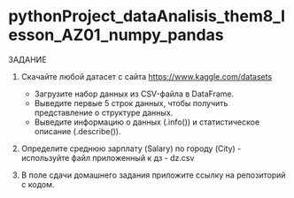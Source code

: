 # pythonProject_dataAnalisis_them8_lesson_AZ01_numpy_pandas
 
ЗАДАНИЕ
1. Скачайте любой датасет с сайта https://www.kaggle.com/datasets
   * Загрузите набор данных из CSV-файла в DataFrame.
   * Выведите первые 5 строк данных, чтобы получить представление о структуре данных.
   * Выведите информацию о данных (.info()) и статистическое описание (.describe()).
2. Определите среднюю зарплату (Salary) по городу (City) - используйте файл приложенный к дз - dz.csv

3. В поле сдачи домашнего задания приложите ссылку на репозиторий с кодом.